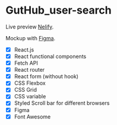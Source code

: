 # GutHub_user-search
Live preview [Nelify](https://githubusersearch-tiago.netlify.app).

Mockup with [Figma](https://www.figma.com/file/5giRjamuR2JG5x3s3fW3vs/GitHub-Searcher?node-id=0%3A1).

- [x] React.js
- [x] React functional components
- [x] Fetch API
- [x] React router
- [x] React form (without hook)
- [x] CSS Flexbox
- [x] CSS Grid
- [x] CSS variable
- [x] Styled Scroll bar for different browsers  
- [x] Figma
- [x] Font Awesome
